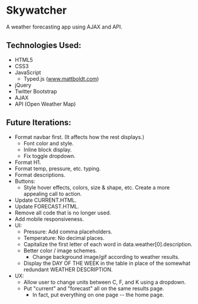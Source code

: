 # Skywatcher
A weather forecasting app using AJAX and API.

## Technologies Used:
- HTML5
- CSS3
- JavaScript
  - Typed.js (www.mattboldt.com)
- jQuery
- Twitter Bootstrap
- AJAX
- API (Open Weather Map)

## Future Iterations:
- Format navbar first. (It affects how the rest displays.)
  - Font color and style.
  - Inline block display.
  - Fix toggle dropdown.
- Format H1.
- Format temp, pressure, etc. typing.
- Format descriptions.
- Buttons:
  - Style hover effects, colors, size & shape, etc. Create a more appealing call to action.
- Update CURRENT.HTML.
- Update FORECAST.HTML.
- Remove all code that is no longer used.
- Add mobile responsiveness.
- UI:
  - Pressure: Add comma placeholders.
  - Temperature: No decimal places.
  - Capitalize the first letter of each word in data.weather[0].description.
  - Better color / image schemes.
    - Change background image/gif according to weather results.
  - Display the DAY OF THE WEEK in the table in place of the somewhat redundant WEATHER DESCRIPTION.
- UX:
  - Allow user to change units between C, F, and K using a dropdown.
  - Put "current" and "forecast" all on the same results page.
    - In fact, put everything on one page -- the home page.